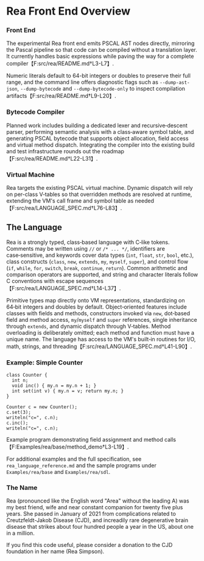 # Rea Front End Overview

### Front End
The experimental Rea front end emits PSCAL AST nodes directly, mirroring the Pascal pipeline so that code can be compiled without a translation layer. It currently handles basic expressions while paving the way for a complete compiler【F:src/rea/README.md†L3-L7】.

Numeric literals default to 64-bit integers or doubles to preserve their full range, and the command line offers diagnostic flags such as `--dump-ast-json`, `--dump-bytecode` and `--dump-bytecode-only` to inspect compilation artifacts【F:src/rea/README.md†L9-L20】.

### Bytecode Compiler
Planned work includes building a dedicated lexer and recursive‑descent parser, performing semantic analysis with a class‑aware symbol table, and generating PSCAL bytecode that supports object allocation, field access and virtual method dispatch. Integrating the compiler into the existing build and test infrastructure rounds out the roadmap【F:src/rea/README.md†L22-L31】.

### Virtual Machine
Rea targets the existing PSCAL virtual machine. Dynamic dispatch will rely on per-class V‑tables so that overridden methods are resolved at runtime, extending the VM's call frame and symbol table as needed【F:src/rea/LANGUAGE_SPEC.md†L76-L83】.

## The Language

Rea is a strongly typed, class‑based language with C‑like tokens. Comments may be written using `//` or `/* ... */`, identifiers are case‑sensitive, and keywords cover data types (`int`, `float`, `str`, `bool`, etc.), class constructs (`class`, `new`, `extends`, `my`, `myself`, `super`), and control flow (`if`, `while`, `for`, `switch`, `break`, `continue`, `return`). Common arithmetic and comparison operators are supported, and string and character literals follow C conventions with escape sequences【F:src/rea/LANGUAGE_SPEC.md†L14-L37】.

Primitive types map directly onto VM representations, standardizing on 64‑bit integers and doubles by default. Object‑oriented features include classes with fields and methods, constructors invoked via `new`, dot‑based field and method access, `my`/`myself` and `super` references, single inheritance through `extends`, and dynamic dispatch through V‑tables. Method overloading is deliberately omitted; each method and function must have a unique name. The language has access to the VM's built‑in routines for I/O, math, strings, and threading【F:src/rea/LANGUAGE_SPEC.md†L41-L90】.

### Example: Simple Counter
```rea
class Counter {
  int n;
  void inc() { my.n = my.n + 1; }
  int set(int v) { my.n = v; return my.n; }
}

Counter c = new Counter();
c.set(3);
writeln("c=", c.n);
c.inc();
writeln("c=", c.n);
```
Example program demonstrating field assignment and method calls【F:Examples/rea/base/method_demo†L3-L19】.

For additional examples and the full specification, see `rea_language_reference.md` and the sample programs under `Examples/rea/base` and `Examples/rea/sdl`.

### The Name

Rea (pronounced like the English word "Area" without the leading A) was my best friend, wife and near 
constant companion for twenty five plus years.  She passed in January of 2021 from complications related 
to Creutzfeldt-Jakob Disease (CJD), and increadily rare degenerative brain disease that strikes about 
four hundred people a year in the US, about one in a million.

If you find this code useful, please consider a donation to the CJD foundation in her name (Rea Simpson).
